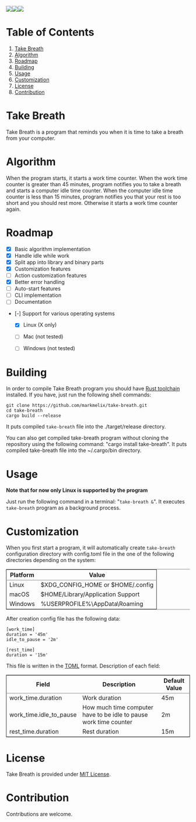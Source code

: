 <a href="https://docs.rs/take-breath"><img src="https://docs.rs/take-breath/badge.svg"></a><a href="https://crates.io/crates/take-breath"><img src="https://img.shields.io/crates/v/take-breath.svg"></a><a href="./LICENSE"><img src="https://img.shields.io/crates/l/take-breath.svg"></a>


# Table of Contents

1.  [Take Breath](#introdution)
2.  [Algorithm](#algorithm)
3.  [Roadmap](#roadmap)
4.  [Building](#building)
5.  [Usage](#usage)
6.  [Customization](#customization)
7.  [License](#license)
8.  [Contribution](#contribution)


<a id="introdution"></a>

# Take Breath

Take Breath is a program that reminds you when it is time to take a breath
from your computer.


<a id="algorithm"></a>

# Algorithm

When the program starts, it starts a work time counter. When the work time
counter is greater than 45 minutes, program notifies you to take a breath and
starts a computer idle time counter. When the computer idle time counter is
less than 15 minutes, program notifies you that your rest is too short and you
should rest more. Otherwise it starts a work time counter again.


<a id="roadmap"></a>

# Roadmap

-   [X] Basic algorithm implementation
-   [X] Handle idle while work
-   [X] Split app into library and binary parts
-   [X] Customization features
-   [ ] Action customization features
-   [X] Better error handling
-   [ ] Auto-start features
-   [ ] CLI implementation
-   [ ] Documentation
-   [-] Support for various operating systems
	-   [X] Linux (X only)
	-   [ ] Mac (not tested)
	-   [ ] Windows (not tested)


<a id="building"></a>

# Building

In order to compile Take Breath program you should have [Rust toolchain](https://www.rust-lang.org/tools/install)
installed. If you have, just run the following shell commands:

	git clone https://github.com/markmelix/take-breath.git
	cd take-breath
	cargo build --release

It puts compiled `take-breath` file into the ./target/release directory.

You can also get compiled take-breath program without cloning the repository
using the following command: "cargo install take-breath". It puts compiled
take-breath file into the ~/.cargo/bin directory.


<a id="usage"></a>

# Usage

**Note that for now only Linux is supported by the program**

Just run the following command in a terminal: "`take-breath
  &`". It executes `take-breath` program as a background process.


<a id="customization"></a>

# Customization

When you first start a program, it will automatically create `take-breath`
configuration directory with config.toml file in the one of the following
directories depending on the system:

<table border="2" cellspacing="0" cellpadding="6" rules="groups" frame="hsides">


<colgroup>
<col  class="org-left" />

<col  class="org-left" />
</colgroup>
<thead>
<tr>
<th scope="col" class="org-left">Platform</th>
<th scope="col" class="org-left">Value</th>
</tr>
</thead>

<tbody>
<tr>
<td class="org-left">Linux</td>
<td class="org-left">$XDG_CONFIG_HOME or $HOME/.config</td>
</tr>


<tr>
<td class="org-left">macOS</td>
<td class="org-left">$HOME/Library/Application Support</td>
</tr>


<tr>
<td class="org-left">Windows</td>
<td class="org-left">%USERPROFILE%\AppData\Roaming</td>
</tr>
</tbody>
</table>

After creation config file has the following data:

	[work_time]
	duration = '45m'
	idle_to_pause = '2m'

	[rest_time]
	duration = '15m'

This file is written in the [TOML](https://toml.io) format.
Description of each field:

<table border="2" cellspacing="0" cellpadding="6" rules="groups" frame="hsides">


<colgroup>
<col  class="org-left" />

<col  class="org-left" />

<col  class="org-left" />
</colgroup>
<thead>
<tr>
<th scope="col" class="org-left">Field</th>
<th scope="col" class="org-left">Description</th>
<th scope="col" class="org-left">Default Value</th>
</tr>
</thead>

<tbody>
<tr>
<td class="org-left">work_time.duration</td>
<td class="org-left">Work duration</td>
<td class="org-left">45m</td>
</tr>


<tr>
<td class="org-left">work_time.idle_to_pause</td>
<td class="org-left">How much time computer have to be idle to pause work time counter</td>
<td class="org-left">2m</td>
</tr>


<tr>
<td class="org-left">rest_time.duration</td>
<td class="org-left">Rest duration</td>
<td class="org-left">15m</td>
</tr>
</tbody>
</table>


<a id="license"></a>

# License

Take Breath is provided under [MIT License](./LICENSE).


<a id="contribution"></a>

# Contribution

Contributions are welcome.

